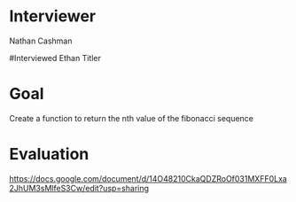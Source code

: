 # Interviewer
Nathan Cashman

#Interviewed
Ethan Titler

# Goal
Create a function to return the nth value of the fibonacci sequence

# Evaluation
https://docs.google.com/document/d/14O48210CkaQDZRoOf031MXFF0Lxa2JhUM3sMlfeS3Cw/edit?usp=sharing